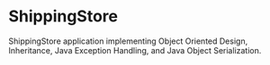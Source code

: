 # ShippingStore
ShippingStore application implementing Object Oriented Design, Inheritance, Java Exception Handling, and Java Object Serialization.




